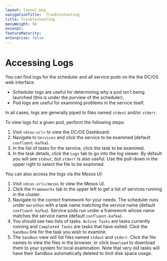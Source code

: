 ```yaml
---
layout: layout.pug
navigationTitle:  Troubleshooting
title: Troubleshooting
menuWeight: 50
excerpt:
featureMaturity:
enterprise: false
---
```


<!-- This source repo for this topic is https://github.com/mesosphere/confluent -->


# Accessing Logs

You can find logs for the scheduler and all service pods on the the DC/OS web interface.

- Scheduler logs are useful for determining why a pod isn't being launched (this is under the purview of the scheduler).
- Pod logs are useful for examining problems in the service itself.

In all cases, logs are generally piped to files named `stdout` and/or `stderr`.

To view logs for a given pod, perform the following steps:
1. Visit `<dcos-url>` to view the DC/OS Dashboard.
1. Navigate to `Services` and click the service to be examined (default `confluent-kafka`).
1. In the list of tasks for the service, click the task to be examined.
1. In the task details, click the `Logs` tab to go into the log viewer. By default you will see `stdout`, but `stderr` is also useful. Use the pull-down in the upper right to select the file to be examined.

You can also access the logs via the Mesos UI:
1. Visit `<dcos-url>/mesos` to view the Mesos UI.
1. Click the `Frameworks` tab in the upper left to get a list of services running in the cluster.
1. Navigate to the correct framework for your needs. The scheduler runs under `marathon` with a task name matching the service name (default `confluent-kafka`). Service pods run under a framework whose name matches the service name (default `confluent-kafka`).
1. You should see two lists of tasks. `Active Tasks` are tasks currently running and `Completed Tasks` are tasks that have exited. Click the `Sandbox` link for the task you wish to examine.
1. The `Sandbox` view will list files named `stdout` and `stderr`. Click the file names to view the files in the browser, or click `Download` to download them to your system for local examination. Note that very old tasks will have their Sandbox automatically deleted to limit disk space usage.
